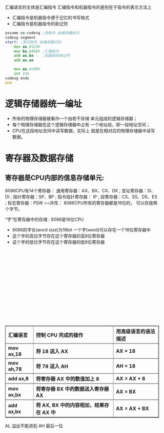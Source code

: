 汇编语言的主体是汇编指令
汇编指令和机器指令的差别在于指令的表示方法上
- 汇编指令是机器指令便于记忆的书写格式
- 汇编指令是机器指令的助记符
```asm
assume cs:codesg ;伪指令 由编译器执行
codesg segment
start: ;其它指令 由编译器识别
	mov ax,0123h
	mov bx,0456h ;汇编指令
	add ax,bx    ;机器码的助记符
	add ax,ax

	mov ax,4c00h
	int 21h
codesg ends
end
```

# 逻辑存储器统一编址
- 所有的物理存储器被看作一个由若干存储 单元组成的逻辑存储器；
- 每个物理存储器在这个逻辑存储器中占有 一个地址段，即一段地址空间；
- CPU在这段地址空间中读写数据，实际上 就是在相对应的物理存储器中读写数据。
# 寄存器及数据存储
## 寄存器是CPU内部的信息存储单元:
8086CPU有14个寄存器：
通用寄存器：AX、BX、CX、DX ; 
变址寄存器：SI、DI ; 
指针寄存器：SP、BP ; 
指令指针寄存器： IP ; 
段寄存器：CS、SS、DS、ES ; 
标志寄存器：PSW 
==共性： 8086CPU所有的寄存器都是16位的， 可以存放两个字节。

“字”在寄存器中的存储 : 
8086是16位CPU
- 8086的字长(word size)为16bit 
一个字(word)可以存在一个16位寄存器中 
- 这个字的高位字节存在这个寄存器的高8位寄存器
- 这个字的低位字节存在这个寄存器的低8位寄存器
<table border="1" >
    <tr align="left">
        <th>汇编语言</th>
        <th>控制 CPU 完成的操作</th>
        <th>用高级语言的语法描述</th>

    </tr>

    <tr align="left">

        <th>mov ax,18</th>

        <th>将 18 送入 AX</th>

        <th>AX = 18</th>

    </tr>
    <tr align="left">
        <th>mov ah,78</th>
        <th>将 78 送入 AH</th>
        <th>AH = 18</th>
    </tr>
    <tr align="left">
        <th>add ax,8</th>
        <th>将寄存器 AX 中的数值加上 8</th>
        <th>AX = AX + 8</th>
    </tr>
    <tr align="left">
        <th>mov ax,bx</th>
        <th>将寄存器 BX 中的数据送入寄存器 AX</th>
        <th>AX = BX</th>
    </tr>
    <tr align="left">
        <th>add ax,bx</th>
        <th>将 AX, BX 中的内容相加，结果存在 AX 中</th>
        <th>AX = AX + BX</th>
    </tr>
</table>

AL 溢出不能进到 AH 最后一位